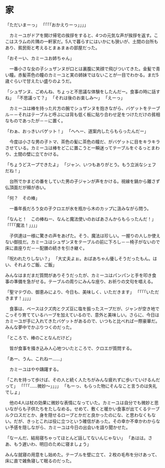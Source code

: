 # 家

「ただいまーっ」
「「「「おかえりーっ」」」」

　カミーユがドアを開け帰宅の挨拶をすると、4つの元気な声が挨拶を返す。ここはスラムの片隅の一軒家だ。5人で暮らすにはいかにも狭いが、土間の台所もあり、貧民街と考えるとまぁまぁの部屋だった。

「おそーい、カミーユお姉ちゃん」

　一番小さな女の子シュザンヌが口とは裏腹に笑顔で飛びついてきた。金髪で青い瞳。赤髪茶色の瞳のカミーユと実の姉妹ではないことが一目でわかる。まだ5歳ぐらいで甘えたい盛りのようだ。

「シュザンヌ、ごめんね、ちょっと不思議な体験をしたんだー。食事の時に話すね」
「不思議って？」
「それは後のお楽しみ〜」
「えーっ」

　カミーユは棒を持った片方の腕でシュザンヌを抱きながら、バゲットをテーブル－－それはテーブルと呼ぶには背も低く板に貼り合わせ足をつけただけの貧相なものであったが－－に置く。

「わぁ、おっきいバゲット！」
「へへー、道案内したらもらったんだー」

　今度は小さな男の子トマ、茶色の髪に茶色の瞳だ、がバゲットに目をキラキラさせている。カミーユは棒をどこに置こうと一瞬迷ってテーブルをぐるっとまわり、土間の壁に立てかける。

「ちょうどスープできたよ」
「ジャン、いつもありがとう。もう立派なシェフだね！」

　台所でかまどの番をしていた男の子ジャンが声をかける。視線を鍋から離さず仏頂面だが頰が赤い。

「何？　その棒」

　一番年長だろう女の子クロエが水を瓶から木のカップに汲みながら問う。

「なんと！　この棒ねー、なんと魔法使いのおばあさんからもらったんだ！」
「「「「魔法！」」」」

　子供達は一様に驚きの声をあげた。そう、魔法は珍しい。一握りの人しか使えない御技だ。カミーユはシュザンヌをテーブルの前に下ろし－－椅子がないので床に直座りだ－－配膳の続きを引き継ぐ。

「呪われたりしない？」
「大丈夫よぉ。おばあちゃん優しそうだったもん。はい、それよりご飯、ご飯」

みんなはまだまだ質問がありそうだったが、カミーユはパンパンと手を叩き食事の準備を急がせる。テーブルの周りにみんな座り、お祈りの文句を唱える。

「聖マテヴの、御恵みにより、今日も、美味しく、いただきます」
「「「「いただきます！」」」」

　食事は、ベースはクズ肉とクズ豆に塩を振ったスープだが、ジャンが空き地でこっそり育てているハーブを加えているので、意外と美味しい。さらに、今日はカミーユが手に入れてきたバゲットがあるので、いつもと比べれば一際豪華だ。みんな夢中でかぶりつくのだった。

「ところで、棒のことなんだけど」

　皆が食事を掻き込み人心地ついたところで、クロエが質問する。

「あー、うん、これねー……」

　カミーユはやや躊躇する。

「これを持って歩けば、その人と続く人たちがみんな疲れずに歩いていけるんだって」
「「「「……微妙〜」」」」
「もーっ、もらった物にそんなこと言うのは失礼でしょ」

　他の4人は杖の効果に微妙な表情になっていた。カミーユは自分でも微妙と思いながらも子供たちをたしなめる。せめて、敷くと暖かい食事が出てくるテーブルクロスだとか、身を隠せるローブとかだと良かったのにな、と思わなくもない。だが、きっとこれは役に立つという確信があった。その幸か不幸かわからない予感を隠しながら、カミーユは今日の出会いを語り聞かせた。

「なーんだ、結局寝ちゃってほとんど話してないんじゃない」
「あはは。さあ、もう遅いわ、明日のために寝ましょう」

みんな就寝の用意をし始めた。テーブルを壁に立て、２枚の毛布を分けあって、床に直で雑魚寝して眠るのだった。
